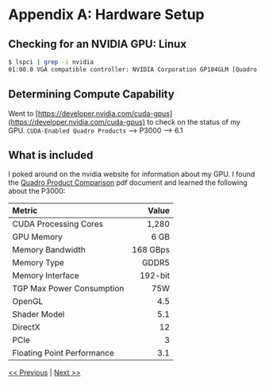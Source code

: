 # Appendix A: Hardware Setup

## Checking for an NVIDIA GPU: Linux

```bash
$ lspci | grep -i nvidia
01:00.0 VGA compatible controller: NVIDIA Corporation GP104GLM [Quadro P3000 Mobile] (rev a1)
```


## Determining Compute Capability
Went to [https://developer.nvidia.com/cuda-gpus](https://developer.nvidia.com/cuda-gpus) to check on the status of my GPU.
`CUDA-Enabled Quadro Products` --> P3000 --> 6.1


## What is included
I poked around on the nvidia website for information about my GPU. I found the [Quadro Product Comparison](https://www.nvidia.com/content/dam/en-zz/Solutions/design-visualization/documents/quadro-mobile-pro-graphics-line-card-us-r1-hr.pdf) pdf document and learned the following about the P3000:

| Metric | Value |
|:-------|------:|
|CUDA Processing Cores | 1,280 |
| GPU Memory | 6 GB |
| Memory Bandwidth | 168 GBps |
| Memory Type | GDDR5 |
| Memory Interface | 192-bit |
| TGP Max Power Consumption | 75W |
| OpenGL | 4.5 |
| Shader Model | 5.1 |
| DirectX | 12 |
| PCIe | 3 |
| Floating Point Performance | 3.1 |

[<< Previous](../Chapter_09/readme.md)
|
[Next >>](../Appendix_B/readme.md)
